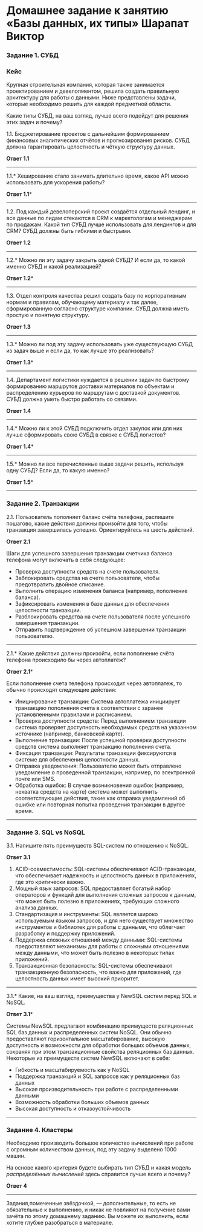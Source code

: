 # Домашнее задание к занятию «Базы данных, их типы» Шарапат Виктор

### Задание 1. СУБД

### Кейс
Крупная строительная компания, которая также занимается проектированием и девелопментом, решила создать 
правильную архитектуру для работы с данными. Ниже представлены задачи, которые необходимо решить для
каждой предметной области. 

Какие типы СУБД, на ваш взгляд, лучше всего подойдут для решения этих задач и почему? 
 
1.1. Бюджетирование проектов с дальнейшим формированием финансовых аналитических отчётов и прогнозирования рисков.
СУБД должна гарантировать целостность и чёткую структуру данных.

**Ответ 1.1**

---
1.1.* Хеширование стало занимать длительно время, какое API можно использовать для ускорения работы? 

**Ответ 1.1***

---
1.2. Под каждый девелоперский проект создаётся отдельный лендинг, и все данные по лидам стекаются в CRM к 
маркетологам и менеджерам по продажам. Какой тип СУБД лучше использовать для лендингов и для CRM? 
СУБД должны быть гибкими и быстрыми.

**Ответ 1.2**

---
1.2.* Можно ли эту задачу закрыть одной СУБД? И если да, то какой именно СУБД и какой реализацией?

**Ответ 1.2***

---
1.3. Отдел контроля качества решил создать базу по корпоративным нормам и правилам, обучающему материалу 
и так далее, сформированную согласно структуре компании. СУБД должна иметь простую и понятную структуру.

**Ответ 1.3**

---
1.3.* Можно ли под эту задачу использовать уже существующую СУБД из задач выше и если да, то как лучше это 
реализовать?

**Ответ 1.3***

---
1.4. Департамент логистики нуждается в решении задач по быстрому формированию маршрутов доставки материалов 
по объектам и распределению курьеров по маршрутам с доставкой документов. СУБД должна уметь быстро работать
со связями.

**Ответ 1.4**

---
1.4.* Можно ли к этой СУБД подключить отдел закупок или для них лучше сформировать свою СУБД в связке с СУБД 
логистов?

**Ответ 1.4***

---
1.5.* Можно ли все перечисленные выше задачи решить, используя одну СУБД? Если да, то какую именно?

**Ответ 1.5***

---

### Задание 2. Транзакции

2.1. Пользователь пополняет баланс счёта телефона, распишите пошагово, какие действия должны произойти для того, чтобы 
транзакция завершилась успешно. Ориентируйтесь на шесть действий.

**Ответ 2.1**

Шаги для успешного завершения транзакции счетчика баланса телефона могут включать в себя следующее:

* Проверка доступности средств на счете пользователя.
* Заблокировать средства на счете пользователя, чтобы предотвратить двойное списание.
* Выполнить операцию изменения баланса (например, пополнение баланса).
* Зафиксировать изменения в базе данных для обеспечения целостности транзакции.
* Разблокировать средства на счете пользователя после успешного завершения транзакции.
* Отправить подтверждение об успешном завершении транзакции пользователю.

---
2.1.* Какие действия должны произойти, если пополнение счёта телефона происходило бы через автоплатёж?

**Ответ 2.1***

Если пополнение счета телефона происходит через автоплатеж, то обычно происходят следующие действия:

* Инициирование транзакции: Система автоплатежа инициирует транзакцию пополнения счета в соответствии с заранее установленными правилами и расписанием.
* Проверка доступности средств: Перед выполнением транзакции система проверяет доступность необходимых средств на указанном источнике (например, банковской карте).
* Выполнение транзакции: После успешной проверки доступности средств система выполняет транзакцию пополнения счета.
* Фиксация транзакции: Результаты транзакции фиксируются в системе для обеспечения целостности данных.
* Отправка уведомления: Пользователю может быть отправлено уведомление о проведенной транзакции, например, по электронной почте или SMS.
* Обработка ошибок: В случае возникновения ошибок (например, нехватка средств на карте) система может выполнить соответствующие действия, такие как отправка уведомлений об ошибке или повторная попытка проведения транзакции в другое время.
---

### Задание 3. SQL vs NoSQL

3.1. Напишите пять преимуществ SQL-систем по отношению к NoSQL. 

**Ответ 3.1**
1) ACID-совместимость: SQL-системы обеспечивают ACID-транзакции, что обеспечивает надежность и целостность данных в приложениях, где это критически важно.
2) Мощный язык запросов: SQL предоставляет богатый набор операторов и функций для выполнения сложных запросов к данным, что может быть полезно в приложениях, требующих сложного анализа данных.
3) Стандартизация и инструменты: SQL является широко используемым языком запросов, и для него существует множество инструментов и библиотек для работы с данными, что облегчает разработку и поддержку приложений.
4) Поддержка сложных отношений между данными: SQL-системы предоставляют механизмы для работы с сложными отношениями между данными, что может быть полезно в некоторых типах приложений.
5) Транзакционная безопасность: SQL-системы обеспечивают транзакционную безопасность, что важно для приложений, где целостность данных имеет высокий приоритет.

---
3.1.* Какие, на ваш взгляд, преимущества у NewSQL систем перед SQL и NoSQL.

**Ответ 3.1***

Системы NewSQL предлагают комбинацию преимуществ реляционных SQL баз данных и распределенных систем NoSQL.
Они обычно предоставляют горизонтальное масштабирование, высокую доступность и возможности для обработки больших объемов данных, сохраняя при этом транзакционные свойства реляционных баз данных. 
Некоторые из преимуществ систем NewSQL включают в себя:

* Гибкость и масштабируемость как у NoSQL
* Поддержка транзакций и SQL запросов как у реляционных баз данных
* Высокая производительность при работе с распределенными данными
* Возможность обработки больших объемов данных
* Высокая доступность и отказоустойчивость

---

### Задание 4. Кластеры

Необходимо производить большое количество вычислений при работе с огромным количеством данных, под эту задачу 
выделено 1000 машин. 

На основе какого критерия будете выбирать тип СУБД и какая модель *распределённых вычислений* 
здесь справится лучше всего и почему?

**Ответ 4**

---
Задания,помеченные звёздочкой, — дополнительные, то есть не обязательные к выполнению, и никак не повлияют на получение вами зачёта по этому домашнему заданию. Вы можете их выполнить, если хотите глубже разобраться в материале.
